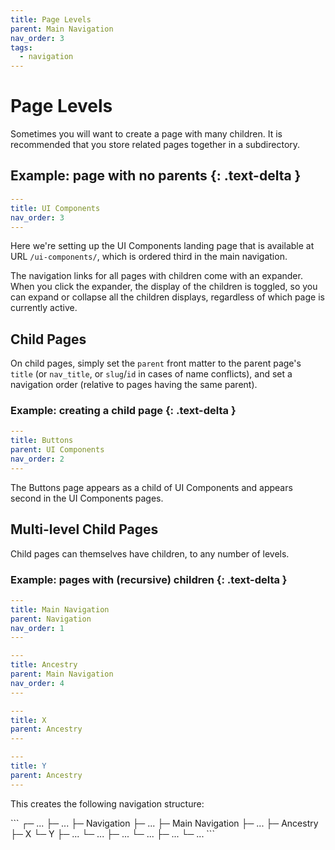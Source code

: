 ```yaml
---
title: Page Levels
parent: Main Navigation
nav_order: 3
tags:
  - navigation
---
```


# Page Levels

Sometimes you will want to create a page with many children. It is recommended that you store related pages together in a subdirectory.

## Example: page with no parents {: .text-delta }

```yaml
---
title: UI Components
nav_order: 3
---
```

Here we're setting up the UI Components landing page that is available at URL `/ui-components/`, which is ordered third in the main navigation.

The navigation links for all pages with children come with an expander. When you click the expander, the display of the children is toggled, so you can expand or collapse all the children displays, regardless of which page is currently active.

## Child Pages

On child pages, simply set the `parent` front matter to the parent page's `title` (or `nav_title`, or `slug`/`id` in cases of name conflicts), and set a navigation order (relative to pages having the same parent).

### Example: creating a child page {: .text-delta }

```yaml
---
title: Buttons
parent: UI Components
nav_order: 2
---
```

The Buttons page appears as a child of UI Components and appears second in the UI Components pages.

## Multi-level Child Pages

Child pages can themselves have children, to any number of levels.

### Example: pages with (recursive) children {: .text-delta }

```yaml
---
title: Main Navigation
parent: Navigation
nav_order: 1
---
```

```yaml
---
title: Ancestry
parent: Main Navigation
nav_order: 4
---
```

```yaml
---
title: X
parent: Ancestry
---
```

```yaml
---
title: Y
parent: Ancestry
---
```

This creates the following navigation structure:

<div class="lh-0" markdown="1">
```
┌─ ...
├─ ...
├─ Navigation
    ├─ ...
    ├─ Main Navigation
        ├─ ...
        ├─ Ancestry
            ├─ X
            └─ Y
        ├─ ...
        └─ ...
    ├─ ...
    └─ ...
├─ ...
└─ ...
```
</div>

